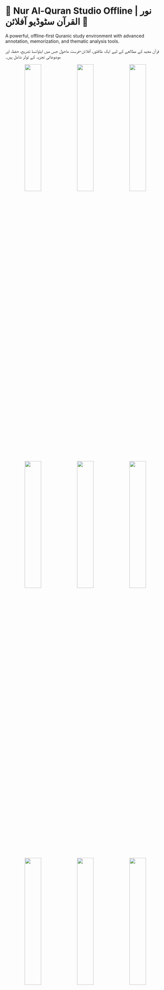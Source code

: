 # 📖 Nur Al-Quran Studio Offline | نور القرآن سٹوڈیو آفلائن 📖

A powerful, offline-first Quranic study environment with advanced annotation, memorization, and thematic analysis tools.

قرآن مجید کے مطالعے کے لیے ایک طاقتور، آفلائن-فرسٹ ماحول جس میں ایڈوانسڈ تشریح، حفظ، اور موضوعاتی تجزیہ کے ٹولز شامل ہیں۔

<div align="center">
<img src="pic (1).png" width="32%" />
<img src="pic (2).png" width="32%" />
<img src="pic (3).png" width="32%" />
<img src="pic (4).png" width="32%" />
<img src="pic (5).png" width="32%" />
<img src="pic (6).png" width="32%" />
<img src="pic (7).png" width="32%" />
<img src="pic (8).png" width="32%" />
<img src="pic (9).png" width="32%" />
</div>

## ✨ Features | خصوصیات ✨

- 🌙 **Offline Functionality** | **آفلائن فنکشنلٹی**: Works completely offline with local data storage using IndexedDB | انڈیکسڈی بی کا استعمال کرتے ہوئے مکمل طور پر آفلائن کام کرتا ہے
- 📝 **Personal Tafsir Builder** | **ذاتی تفسیر بلڈر**: Create your own detailed interpretations for each Ayah | ہر آیت کے لیے اپنی تفصیلی تشریحات تخلیق کریں
- 🔖 **Thematic Linker Pro** | **تھیمیٹک لنکر پرو**: Organize Ayahs into custom hierarchical themes | آیات کو اپنی مرضی کے مطابق درجہ بندی موضوعات میں منظم کریں
- 🔍 **Root Word Analysis** | **جذری لفظ تجزیہ**: Study Arabic root words and track occurrences | عربی جذری الفاظ کا مطالعہ کریں اور ان کے استعمال کو ٹریک کریں
- 🎧 **Recitation Log** | **تلاوت لاگ**: Keep track of different Qari recitations | مختلف قاریوں کی تلاوتوں کا ریکارڈ رکھیں
- 📚 **Memorization Hub** | **حفظ ہب**: SRS-based memorization tracking system | ایس آر ایس پر مبنی حفظ ٹریکنگ سسٹم
- 🔎 **Advanced Search** | **ایڈوانسڈ سرچ**: Search across all content types | تمام مواد کی اقسام میں تلاش کریں
- 💾 **Data Export** | **ڈیٹا ایکسپورٹ**: Export your personal data as JSON | اپنا ذاتی ڈیٹا جے ایس او این کے طور پر ایکسپورٹ کریں
- 🎨 **Beautiful Themes** | **خوبصورت تھیمز**: Multiple elegant UI themes | متعدد خوبصورت یو آئی تھیمز
- 📱 **Responsive Design** | **ریسپانسو ڈیزائن**: Works on all screen sizes | تمام اسکرین سائزز پر کام کرتا ہے

<!-- NEW! -->
- 🎮 **Quranic Games Suite** | **قرآنی گیمز**: Engage with the Quran through interactive games like Word Whiz, Ayah Jumble, and Recitation Practice. | ورڈ وِز، آیت جمبل، اور تلاوت کی مشق جیسے انٹرایکٹو گیمز کے ذریعے قرآن سے جڑیں۔
- 📖 **Immersive Full-Screen Reader** | **عمیق فل سکرین ریڈر**: A distraction-free, customizable reading mode with audio playback and highlighting. | خلفشار سے پاک، حسب ضرورت پڑھنے کا موڈ جس میں آڈیو پلے بیک اور ہائی لائٹنگ شامل ہے۔
- 📊 **Reporting & Analytics Dashboard** | **رپورٹنگ اور تجزیاتی ڈیش بورڈ**: Visualize your study habits, memorization progress, and contributions with charts and graphs. | چارٹس اور گراف کے ساتھ اپنے مطالعے کی عادات، حفظ کی پیشرفت، اور شراکتوں کا تصور کریں۔
- 📄 **DOCX Export for Tafsir** | **تفسیر کے لیے DOCX ایکسپورٹ**: Export all your personal Tafsir notes into a beautifully formatted Microsoft Word document. | اپنے تمام ذاتی تفسیری نوٹس کو ایک خوبصورت فارمیٹ شدہ مائیکروسافٹ ورڈ دستاویز میں ایکسپورٹ کریں۔
- 🌳 **Visual Root Word Graph** | **بصری جڑ لفظ گراف**: Explore the connections between root words and their occurrences in a dynamic, interactive node graph. | ایک متحرک، انٹرایکٹو نوڈ گراف میں جڑ کے الفاظ اور ان کے استعمال کے مابین روابط کو دریافت کریں۔
<!-- End NEW! -->

## 🚀 Core Functionality | کور فنکشنلٹی 🚀

### 📖 Complete Quran Text | مکمل قرآنی متن 📖

- Full Quran with Arabic text | عربی متن کے ساتھ مکمل قرآن
- Multiple translations (Urdu, English, Bengali) | متعدد تراجم (اردو، انگریزی، بنگالی)
- Word-by-word translation tool | لفظ بہ لفظ ترجمہ ٹول

### 📝 Personal Tafsir Builder | ذاتی تفسیر بلڈر 📝

- Write extensive notes for every Ayah | ہر آیت کے لیے وسیع نوٹس لکھیں
- Build your own personal Tafsir over time | وقت کے ساتھ اپنی ذاتی تفسیر بنائیں
- Organize and review your interpretations | اپنی تشریحات کو منظم کریں اور جائزہ لیں
<!-- NEW! -->
- Export all Tafsir notes to a formatted `.docx` file for printing or sharing. | پرنٹنگ یا شیئرنگ کے لیے تمام تفسیری نوٹس کو ایک فارمیٹ شدہ `.docx` فائل میں ایکسپورٹ کریں۔
<!-- End NEW! -->

### 🔖 Thematic Linker Pro | تھیمیٹک لنکر پرو 🔖

- Create custom themes and sub-themes | اپنے مرضی کے موضوعات اور ذیلی موضوعات بنائیں
- Link Ayahs to multiple themes | آیات کو متعدد موضوعات سے جوڑیں
- View all Ayahs related to a specific theme | کسی خاص موضوع سے متعلق تمام آیات دیکھیں
<!-- NEW! -->
- Includes a list of 40 pre-defined common Quranic themes to get you started. | آپ کو شروع کرنے کے لیے 40 پہلے سے طے شدہ عام قرآنی موضوعات کی فہرست شامل ہے۔
<!-- End NEW! -->

### 🔍 Root Word Analysis | جذری لفظ تجزیہ 🔍

- Study Arabic root words | عربی جذری الفاظ کا مطالعہ کریں
- Find all occurrences across the Quran | پورے قرآن میں تمام مقامات تلاش کریں
- Add notes on semantic nuances | لفظی معانی پر نوٹس شامل کریں
<!-- NEW! -->
- **Interactive Graph View**: Visualize the root word as a central node, with each occurrence branching out, showing the word in its context. | **انٹرایکٹو گراف ویو**: جڑ کے لفظ کو ایک مرکزی نوڈ کے طور پر دیکھیں، جس میں ہر واقعہ شاخ کی طرح نکلتا ہے، اور لفظ کو اس کے سیاق و سباق میں دکھاتا ہے۔
<!-- End NEW! -->

### 🧠 Memorization System | حفظ کا نظام 🧠

- Track memorization progress | حفظ کی پیشرفت کو ٹریک کریں
- Spaced repetition scheduling | وقفہ تکرار شیڈیولنگ
- Visual progress indicators | بصری پیشرفت اشارے


<!-- NEW! -->
## 🎮 Quranic Games Suite | قرآنی گیمز کا مجموعہ 🎮

Engage with the Quran in a fun and interactive way. All games are designed to work offline after the initial data load.
قرآن کے ساتھ ایک تفریحی اور انٹرایکٹو انداز میں مشغول ہوں۔ تمام گیمز ابتدائی ڈیٹا لوڈ کے بعد آف لائن کام کرنے کے لیے ڈیزائن کیے گئے ہیں۔

-   🗣️ **Recitation Practice** | **تلاوت کی مشق**:
    -   Practice your recitation and get real-time feedback on accuracy using your device's microphone.
    -   Listen to a reference recitation and compare your timing and accuracy.
    -   مائیکروفون کے ذریعے اپنی تلاوت کی مشق کریں اور حقیقی وقت میں درستگی پر فیڈ بیک حاصل کریں۔
    -   حوالہ کی تلاوت سنیں اور اپنی ٹائمنگ اور درستگی کا موازنہ کریں۔

-   ✍️ **Ayah Typing Challenge** | **آیت ٹائپنگ چیلنج**:
    -   Improve your Arabic typing speed and accuracy by typing out verses from the Quran.
    -   Measures Words Per Minute (WPM) and accuracy in a distraction-free environment.
    -   قرآن کی آیات ٹائپ کرکے اپنی عربی ٹائپنگ کی رفتار اور درستگی کو بہتر بنائیں۔
    -   ایک خلفشار سے پاک ماحول میں الفاظ فی منٹ (WPM) اور درستگی کی پیمائش کرتا ہے۔

-   🧠 **Flashcard & Memory Match** | **فلیش کارڈ اور میموری میچ**:
    -   Learn Quranic vocabulary with classic flashcards.
    -   Reinforce your learning with a fun memory matching game based on the words you just practiced.
    -   کلاسک فلیش کارڈز کے ساتھ قرآنی الفاظ سیکھیں۔
    -   ایک تفریحی میموری میچنگ گیم کے ساتھ اپنی تعلیم کو تقویت دیں۔

-   🧩 **Takmil al-Ayah (Verse Jigsaw)** | **تکمیل الآیۃ (آیت کی پہیلی)**:
    -   Reconstruct an Ayah by dragging and dropping its word segments into their correct slots.
    -   A great way to improve your understanding of Arabic sentence structure.
    -   آیت کے حصوں کو گھسیٹ کر ان کے صحیح خانوں میں رکھ کر آیت کو دوبارہ بنائیں۔
    -   عربی جملے کی ساخت کی اپنی سمجھ کو بہتر بنانے کا ایک بہترین طریقہ۔

-   🔀 **Nazm-ul-Ayah (Ayah Jumble)** | **نظم الآیۃ (آیت کی ترتیب)**:
    -   Sharpen your recall by arranging the jumbled words of a verse into the correct sequence.
    -   A challenging test of both memory and grammatical understanding.
    -   ایک آیت کے بے ترتیب الفاظ کو صحیح ترتیب میں لگا کر اپنی یادداشت کو تیز کریں۔
    -   یادداشت اور گرامر کی سمجھ دونوں کا ایک چیلنجنگ امتحان۔

-   🎯 **Ayah-Translation Match** | **آیت-ترجمہ میچ**:
    -   Test your comprehension by reading an Arabic verse and selecting its correct translation from multiple options.
    -   A direct way to check your understanding of the Quran's meaning.
    -   ایک عربی آیت پڑھ کر اور متعدد اختیارات میں سے اس کا صحیح ترجمہ منتخب کرکے اپنی فہم کی جانچ کریں۔
    -   قرآن کے معنی کی اپنی سمجھ کو جانچنے کا ایک براہ راست طریقہ۔

-   💡 **Lughat-ul-Nur (Word Whiz)** | **لغۃ النور (ورڈ وِز)**:
    -   Quickly match Arabic words from the Quran to their correct translations in a multiple-choice format.
    -   A fast-paced game to expand your Quranic vocabulary.
    -   قرآن کے عربی الفاظ کو ان کے درست ترجمے کے ساتھ کثیر الانتخابی شکل میں جلدی سے ملائیں۔
    -   اپنے قرآنی الفاظ کو بڑھانے کے لیے ایک تیز رفتار گیم۔
<!-- End NEW! -->

## 💻 Technical Details | تکنیکی تفصیلات 💻

- 🌐 **Pure HTML/JS/CSS** | **خالص ایچ ٹی ایم ایل/جے ایس/سی ایس ایس**: Single file application | سنگل فائل ایپلیکیشن
- 🗄️ **IndexedDB Storage** | **انڈیکسڈی بی سٹوریج**: Efficient local data storage | موثر مقامی ڈیٹا سٹوریج
- 📲 **PWA Ready** | **پی ڈبلیو اے ریڈی**: Can be installed as a progressive web app | پروگریسیو ویب ایپ کے طور پر انسٹال کیا جا سکتا ہے
- 🔄 **Dynamic Content Loading** | **ڈائنامک کنٹینٹ لوڈنگ**: Loads Quran data on demand | قرآنی ڈیٹا کو ضرورت کے مطابق لوڈ کرتا ہے
- 🖌️ **RTL Support** | **آر ٹی ایل سپورٹ**: Full right-to-left text support | مکمل دائیں سے بائیں متن کی سپورٹ
<!-- NEW! -->
- 🧩 **Client-Side Library Integration**: Utilizes powerful libraries like `vis.js`, `docx.js`, and `diff-match-patch.js` for advanced features, all loaded on the client side. | کلائنٹ سائڈ لائبریری انٹیگریشن: ایڈوانسڈ خصوصیات کے لیے `vis.js`، `docx.js`، اور `diff-match-patch.js` جیسی طاقتور لائبریریوں کا استعمال کرتا ہے، جو سب کلائنٹ سائڈ پر لوڈ ہوتی ہیں۔
<!-- End NEW! -->

## 📋 Requirements | ضروریات 📋

- 🌐 Modern web browser | جدید ویب براؤزر
- 💾 Local `data.AM` file with Quran text | مقامی `data.AM` فائل قرآنی متن کے ساتھ

## 🙏 Acknowledgements | اعترافات 🙏

- 🕌 Quran text and translations from multiple sources | قرآنی متن اور تراجم متعدد ذرائع سے
- 🎨 UI design inspired by both traditional manuscripts and modern interfaces | یو آئی ڈیزائن روایتی مخطوطات اور جدید انٹرفیسز سے متاثر
- 🧠 SRS algorithm adapted from memory research | ایس آر ایس الگورتھم میموری ریسرچ سے اپنایا گیا
-   📊 **Vis.js** for the dynamic network graph visualization. | متحرک نیٹ ورک گراف ویژولائزیشن کے لیے **Vis.js** کا شکریہ۔
-   📄 **Docx.js** for the client-side DOCX generation. | کلائنٹ سائڈ DOCX جنریشن کے لیے **Docx.js** کا شکریہ۔
<!-- End NEW! -->
<!-- NEW! -->
-   ✍️ **diff-match-patch** for text comparison in the Recitation Practice game. | تلاوت کی مشق والے گیم میں متن کے موازنہ کے لیے **diff-match-patch** کا شکریہ۔
-   📖 **Quran.com API** for providing the Tajweed-colored verse data used in the full-screen reader. | فل سکرین ریڈر میں استعمال ہونے والے تجوید کے رنگوں والے آیت کے ڈیٹا کی فراہمی کے لیے **Quran.com API** کا شکریہ۔
-   🔊 Audio recitations sourced from **everyayah.com** (Mishary Alafasy) and **islamic.network** (Translations). | آڈیو تلاوتیں **everyayah.com** (مشاری العفاسی) اور **islamic.network** (تراجم) سے حاصل کی گئی ہیں۔
-   ✒️ **Google Fonts** for providing the beautiful Arabic and Latin fonts used across the application's themes. | ایپلی کیشن کے تھیمز میں استعمال ہونے والے خوبصورت عربی اور لاطینی فونٹس کی فراہمی کے لیے **Google Fonts** کا شکریہ۔
<!-- End NEW! -->


## 📱 Social Media Post | سوشل میڈیا پوسٹ 📱

📢 **Introducing Nur Al-Quran Studio Offline** | **نور القرآن سٹوڈیو آفلائن متعارف کراتے ہوئے** 📢

🌟 Excited to share my latest project: a comprehensive Quranic study environment that works completely offline!

🌟 اپنا تازہ ترین پروژیکٹ شیئر کرتے ہوئے خوشی ہو رہی ہے: قرآن مجید کے مطالعے کا ایک جامع ماحول جو مکمل طور پر آفلائن کام کرتا ہے!

✨ **Key Features** | **اہم خصوصیات** ✨

📖 Full Quran text with translations | مکمل قرآنی متن تراجم کے ساتھ
📝 Build your own personal Tafsir | اپنی ذاتی تفسیر بنائیں
🔖 Create thematic connections across Ayahs | آیات کے درمیان موضوعاتی روابط بنائیں
🔍 Analyze Arabic root words | عربی جذری الفاظ کا تجزیہ کریں
🧠 Track your memorization progress | اپنی حفظ کی پیشرفت کو ٹریک کریں
<!-- NEW! -->
🎮 **NEW: Quranic Games!** Practice recitation, test your vocabulary, and improve your Arabic typing, all offline! | **نیا: قرآنی گیمز!** تلاوت کی مشق کریں، اپنے الفاظ کا امتحان لیں، اور اپنی عربی ٹائپنگ کو بہتر بنائیں، سب کچھ آف لائن!
<!-- End NEW! -->

🛠️ Built with pure HTML/JS/CSS and IndexedDB for offline storage, this app is your personal Quranic research companion. Perfect for students, scholars, and anyone looking to deepen their understanding of the Quran.

🛠️ خالص ایچ ٹی ایم ایل/جے ایس/سی ایس ایس اور آفلائن سٹوریج کے لیے انڈیکسڈی بی کے ساتھ بنایا گیا، یہ ایپ آپکا ذاتی قرآنی تحقیقی ساتھی ہے۔ طلباء، علماء، اور قرآن کی سمجھ کو گہرا کرنے کے خواہشمند ہر شخص کے لیے مثالی ہے۔

🚀 Try it today and transform your Quranic study experience!

🚀 آج ہی استعمال کریں اور اپنے قرآنی مطالعہ کے تجربے کو تبدیل کریں!

\#NurAlQuran \#QuranStudy \#IslamicApp \#DigitalQuran \#قرآن_مجید \#مطالعہ_قرآن \#اسلامی_ایپ \#ڈیجیٹل_قرآن
<!-- NEW! -->
\#PWA \#OfflineFirst \#QuranGames
<!-- End NEW! -->



____________________ Quran APP PHP Project _____________________________

# 📖 Al-Furqan Studio | الفرقان اسٹوڈیو

## 🌟 Overview | جائزہ

Al-Furqan Studio is a comprehensive offline Quran study application built as a single PHP file with SQLite database. It provides a complete Islamic study environment with multi-language support, user roles, and advanced features for Quran learning and research. | الفرقان اسٹوڈیو ایک جامع آف لائن قرآنی مطالعہ کی ایپلیکیشن ہے جو ایک ہی PHP فائل میں SQLite ڈیٹابیس کے ساتھ بنائی گئی ہے۔ یہ کثیر زبان کی سپورٹ، صارفین کے کردار، اور قرآن کی تعلیم و تحقیق کے لیے جدید خصوصیات کے ساتھ مکمل اسلامی مطالعاتی ماحول فراہم کرتی ہے۔

## ✨ Key Features | اہم خصوصیات

### 📚 Core Features | بنیادی خصوصیات

- 🕌 **Quran Viewer** | قرآن ویور: Complete Quran with Arabic text and translations | عربی متن اور تراجم کے ساتھ مکمل قرآن
- 🌍 **Multi-Language Support** | کثیر زبان کی سپورٹ: Urdu, English, Bengali | اردو، انگریزی، بنگالی
- 🔍 **Advanced Search** | پیشرفتہ تلاش: Smart Arabic search with diacritic normalization | ذیلی حروف کی معیار بندی کے ساتھ ہوشمند عربی تلاش
- 🔤 **Word-by-Word Analysis** | کلمہ بکلمہ تجزیہ: Detailed word meanings and analysis | تفصیلی کلمات کے معانی اور تجزیہ


### 👥 User Management | صارف کا انتظام

- 🌐 **Public Access** | عوامی رسائی: Read-only Quran access | صرف پڑھنے کے لیے قرآن کی رسائی
- 👤 **Registered Users** | رجسٹرڈ صارفین: Personal features and contributions | ذاتی خصوصیات اور شراکت
- 👨‍🏫 **Ulama Role** | علماء کا کردار: Scholarly contributions and content review | علمی شراکت اور مواد کا جائزہ
- ⚙️ **Admin Panel** | ایڈمن پینل: Complete system management | مکمل سسٹم کا انتظام


### 📝 Personal Study Tools | ذاتی مطالعاتی ٹولز

- 📒 **Personal Tafsir** | ذاتی تفسیر: Create and manage personal interpretations | ذاتی تشریحات بنائیں اور منظم کریں
- 🏷️ **Thematic Linker** | موضوعاتی رابط: Connect related ayahs by themes | موضوعات کے ذریعے متعلقہ آیات کو جوڑیں
- 🔖 **Bookmarks** | بک مارکس: Save important ayahs with notes | اہم آیات کو نوٹس کے ساتھ محفوظ کریں
- 🎵 **Recitation Log** | تلاوت لاگ: Track daily recitation progress | روزانہ تلاوت کی پیش قدمی کو ٹریک کریں


### 🧠 Memorization Features | حفظ کی خصوصیات

- 🏆 **Hifz Hub** | حفظ ہب: Track memorization progress | حفظ کی پیش قدمی کو ٹریک کریں
- 📊 **Progress Tracking** | پیش قدمی کا تعین: Visual progress indicators | بصری پیش قدمی کے اشارے
- 📈 **Statistics Dashboard** | شماریاتی ڈیش بورڈ: Detailed memorization analytics | تفصیلی حفظ کی تجزیات


### 🎮 Educational Games | تعلیمی کھیل

- 🧩 **Word Whiz** | ورڈ وِز: Arabic-English word matching game | عربی-انگریزی کلمات کا میچنگ کھیل
- 🔀 **Ayah Jumble** | آیت جمبل: Arrange Arabic words in correct order | عربی الفاظ کو صحیح ترتیب میں رکھیں
- 🧠 **Memory Challenge** | میموری چیلنج: Test Quran knowledge | قرآنی علم کا امتحان


### 🌳 Advanced Study Tools | جدید مطالعاتی ٹولز

- 🌿 **Root Word Analyzer** | جڑی کلمات کا تجزیہ کار: Arabic root analysis | عربی جڑ کا تجزیہ
- 🤝 **Community Contributions** | کمیونٹی شراکت: Collaborative knowledge building | باہمی علمی تعمیر
- 📥 **Data Export/Import** | ڈیٹا ایکسپورٹ/امپورٹ: Backup personal data | ذاتی ڈیٹا کا بیک اپ


## 🚀 Installation | تنصیب

### Prerequisites | پیشگی ضروریات

- 🐘 PHP 7.4+ | PHP 7.4+
- 🗄️ SQLite3 extension | SQLite3 ایکسٹینشن
- 🌐 Web server (Apache/Nginx) | ویب سرور (Apache/Nginx)


### Quick Setup | فوری سیٹ اپ

1. 📥 **Download files** | فائلیں ڈاؤن لوڈ کریں:

```bash
git clone https://github.com/yasinULLAH/Al-Furqan-Studio.git
```

2. 📂 **Place in web directory** | ویب ڈائرکٹری میں رکھیں:
    - Copy `index9new.php` and `quran4.db` to your web server directory | `index9new.php` اور `quran4.db` کو اپنے ویب سرور ڈائرکٹری میں کاپی کریں
3. 🔑 **Set permissions** | اختیارات مقرر کریں:

```bash
chmod 644 index9new.php
chmod 666 quran4.db
```

4. 🌐 **Access application** | ایپلیکیشن تک رسائی:
    - Navigate to `http://yourserver/index9new.php` | `http://yourserver/index9new.php` پر جائیں
5. 🔐 **Default admin login** | پیشگی ایڈمن لاگ ان:
    - Username: `admin` | صارف نام: `admin`
    - Password: `admin` | پاس ورڈ: `admin`

## 💾 Database Structure | ڈیٹابیس کی ساخت

### 📊 Core Tables | بنیادی جدولیں

- 📖 **ayahs**: Quran verses with translations | تراجم کے ساتھ قرآنی آیات
- 🔤 **words**: Word-by-word meanings | کلمہ بکلمہ معانی
- 📍 **word_meta**: Word position metadata | کلمات کی پوزیشن میٹا ڈیٹا
- 👥 **users**: User accounts and roles | صارف اکاؤنٹس اور کردار


### 📚 Content Tables | مواد کے جدولیں

- 📝 **tafsir**: User interpretations | صارف کی تفسیریں
- 🏷️ **themes**: Thematic connections | موضوعاتی روابط
- 🔖 **bookmarks**: Saved ayahs | محفوظ کردہ آیات
- 🌳 **root_analysis**: Root word studies | جڑی کلمات کے مطالعات


### 📈 Activity Tables | سرگرمی کے جدولیں

- 🎵 **recitation_log**: Daily recitation tracking | روزانہ تلاوت کا ٹریکنگ
- 🧠 **hifz_progress**: Memorization progress | حفظ کی پیش قدمی
- 🤝 **contributions**: Community submissions | کمیونٹی کی جمعیں


## 🎯 Usage Guide | استعمال کی رہنمائی

### 🌐 For Public Users | عوامی صارفین کے لیے

- 📖 Browse complete Quran with translations | تراجم کے ساتھ مکمل قرآن کا مطالعہ
- 🔍 Search verses in multiple languages | متعدد زبانوں میں آیات تلاش کریں
- 🎮 Play educational games | تعلیمی کھیل کھیلیں
- 👀 View community contributions | کمیونٹی کی شراکت دیکھیں


### 👤 For Registered Users | رجسٹرڈ صارفین کے لیے

- ✍️ Create personal tafsir and themes | ذاتی تفسیر اور موضوعات بنائیں
- 📊 Track memorization and recitation | حفظ اور تلاوت کا ٹریک رکھیں
- 🔖 Bookmark important verses | اہم آیات کو بک مارک کریں
- 💡 Contribute to community knowledge | کمیونٹی کے علم میں حصہ ڈالیں


### 👨‍🏫 For Ulama | علماء کے لیے

- ✅ Review and approve user contributions | صارف کی شراکت کا جائزہ اور منظوری
- 📚 Add scholarly content | علمی مواد شامل کریں
- 🌳 Contribute root word analyses | جڑی کلمات کے تجزیے میں حصہ ڈالیں


### ⚙️ For Administrators | منتظمین کے لیے

- 👥 Manage user accounts and roles | صارف اکاؤنٹس اور کرداروں کا انتظام
- 📊 Monitor platform statistics | پلیٹ فارم کی شماریات کی نگرانی
- 🗄️ Load new language data | نئی زبان کا ڈیٹا لوڈ کریں
- 🔧 Configure system settings | سسٹم کی سیٹنگز کنفیگر کریں


## 🛠️ Technical Features | تکنیکی خصوصیات

### 🏗️ Architecture | فن تعمیر

- 📄 **Single File Application** | ایک فائل ایپلیکیشن: Complete app in one PHP file | ایک PHP فائل میں مکمل ایپ
- 🗄️ **SQLite Database** | SQLite ڈیٹابیس: Lightweight, serverless database | ہلکا، سرور رہت ڈیٹابیس
- 📱 **Responsive Design** | جوابی ڈیزائن: Mobile-friendly interface | موبائل دوست انٹرفیس
- 🌐 **No External Dependencies** | بیرونی انحصارات نہیں: Self-contained application | خود مکتفی ایپلیکیشن


### 🔧 Advanced Features | جدید خصوصیات

- 🔤 **Arabic Text Processing** | عربی متن پروسیسنگ: Diacritic normalization | ذیلی حروف کی معیار بندی
- 🎨 **Dynamic UI Elements** | متحرک UI عناصر: JavaScript-powered interactions | JavaScript سے چلنے والی تعاملات
- 🔒 **Role-based Access Control** | کردار پر مبنی رسائی کنٹرول: Secure user management | محفوظ صارف کا انتظام
- 📊 **Real-time Statistics** | حقیقی وقت کی شماریات: Live progress tracking | زندہ پیش قدمی کا ٹریکنگ


## 🌟   App Video

<video src="Quran-Study-App in php index9new.php file.mp4" style="width: 100%; height: auto; min-height: 400px;" controls></video>

## 🤝 Contributing | شراکت

We welcome contributions from the community! | ہم کمیونٹی سے شراکت کا خیرمقدم کرتے ہیں!

### 🚀 How to Contribute | شراکت کیسے کریں

1. 🍴 Fork the repository | ریپازٹری کو فورک کریں
2. 🌿 Create a feature branch | فیچر برانچ بنائیں
3. ✨ Make your changes | اپنی تبدیلیاں کریں
4. 📝 Submit a pull request | پل ریکوسٹ جمع کریں

### 🐛 Bug Reports | بگ رپورٹس

- Use GitHub issues for bug reports | بگ رپورٹس کے لیے GitHub issues استعمال کریں
- Include detailed reproduction steps | تفصیلی دوبارہ پیدا کرنے کے مراحل شامل کریں


## 📄 License | لائسنس

**Free for Commercial and Personal Use** | **تجارتی اور ذاتی استعمال کے لیے مفت**

This project is released under MIT License, making it free for both commercial and personal use. You can: | یہ پروجیکٹ MIT لائسنس کے تحت جاری کیا گیا ہے، جو اسے تجارتی اور ذاتی دونوں استعمال کے لیے مفت بناتا ہے۔ آپ کر سکتے ہیں:

- ✅ Use commercially | تجارتی استعمال
- ✅ Modify and distribute | تبدیل اور تقسیم کریں
- ✅ Private use | نجی استعمال
- ✅ Include in larger projects | بڑے پروجیکٹس میں شامل کریں


## 🙏 Acknowledgments | تسلیم

- 📖 Quran text and translations from authentic sources | مستند ذرائع سے قرآنی متن اور تراجم
- 🌍 Multi-language support for global accessibility | عالمی رسائی کے لیے کثیر زبان کی سپورٹ
- 👥 Community feedback and contributions | کمیونٹی کی رائے اور شراکت
- 🤲 Islamic scholars for guidance and validation | رہنمائی اور تصدیق کے لیے اسلامی علماء


## 📞 Support | سپورٹ

- 📧 **Email**: Create GitHub issue | GitHub issue بنائیں
- 💬 **Discussion**: Use GitHub Discussions | GitHub Discussions استعمال کریں
- 📚 **Documentation**: Refer to this README | اس README کا حوالہ دیں



<div align="center">

### 🌙 Made with ❤️ for the Muslim Ummah | مسلم امہ کے لیے ❤️ کے ساتھ بنایا گیا

**"And We have certainly made the Qur'an easy for remembrance, so is there any who will remember?"** | **"اور ہم نے قرآن کو یاد کرنے کے لیے آسان بنا دیا ہے، تو کیا کوئی ہے جو نصیحت حاصل کرے؟"**

*- Quran 54:17 | قرآن ۵۴:۱۷*

</div>